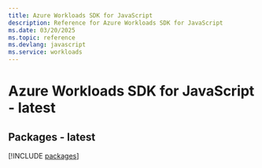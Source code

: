 ```yaml
---
title: Azure Workloads SDK for JavaScript
description: Reference for Azure Workloads SDK for JavaScript
ms.date: 03/20/2025
ms.topic: reference
ms.devlang: javascript
ms.service: workloads
---
```

# Azure Workloads SDK for JavaScript - latest
## Packages - latest
[!INCLUDE [packages](workloads-index.md)]